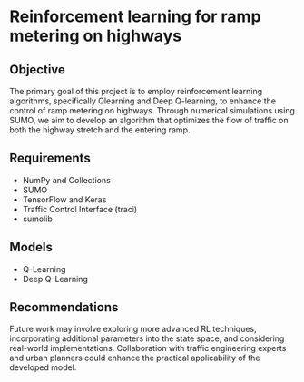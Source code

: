 # Reinforcement learning for ramp metering on highways

## Objective
The primary goal of this project is to employ reinforcement learning algorithms, specifically Qlearning and Deep Q-learning, to enhance the control of ramp metering on highways. Through numerical simulations using SUMO, we aim to develop an algorithm that optimizes the flow of traffic on both the highway stretch and the entering ramp.

## Requirements
- NumPy and Collections  
- SUMO
- TensorFlow and Keras
- Traffic Control Interface (traci)
- sumolib  

## Models
- Q-Learning
- Deep Q-Learning  

## Recommendations
Future work may involve exploring more advanced RL techniques, incorporating additional parameters into the state space, and considering real-world implementations. Collaboration with traffic engineering experts and urban planners could enhance the practical applicability of the developed model.
